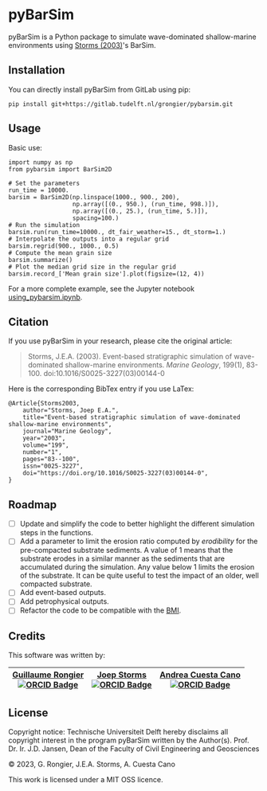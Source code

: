 # pyBarSim

pyBarSim is a Python package to simulate wave-dominated shallow-marine environments using [Storms (2003)](https://doi.org/10.1016/S0025-3227(03)00144-0)'s BarSim.

## Installation

You can directly install pyBarSim from GitLab using pip:

    pip install git+https://gitlab.tudelft.nl/grongier/pybarsim.git

## Usage

Basic use:

```
import numpy as np
from pybarsim import BarSim2D

# Set the parameters
run_time = 10000.
barsim = BarSim2D(np.linspace(1000., 900., 200),
                  np.array([(0., 950.), (run_time, 998.)]),
                  np.array([(0., 25.), (run_time, 5.)]),
                  spacing=100.)
# Run the simulation
barsim.run(run_time=10000., dt_fair_weather=15., dt_storm=1.)
# Interpolate the outputs into a regular grid
barsim.regrid(900., 1000., 0.5)
# Compute the mean grain size
barsim.summarize()
# Plot the median grid size in the regular grid
barsim.record_['Mean grain size'].plot(figsize=(12, 4))
```

For a more complete example, see the Jupyter notebook [using_pybarsim.ipynb](examples/using_pybarsim.ipynb).

## Citation

If you use pyBarSim in your research, please cite the original article:

> Storms, J.E.A. (2003). Event-based stratigraphic simulation of wave-dominated shallow-marine environments. *Marine Geology*, 199(1), 83-100. doi:10.1016/S0025-3227(03)00144-0

Here is the corresponding BibTex entry if you use LaTex:

	@Article{Storms2003,
		author="Storms, Joep E.A.",
		title="Event-based stratigraphic simulation of wave-dominated shallow-marine environments",
		journal="Marine Geology",
		year="2003",
		volume="199",
		number="1",
		pages="83--100",
		issn="0025-3227",
		doi="https://doi.org/10.1016/S0025-3227(03)00144-0",
	}

## Roadmap

* [ ] Update and simplify the code to better highlight the different simulation steps in the functions.  
* [ ] Add a parameter to limit the erosion ratio computed by *erodibility* for the pre-compacted substrate sediments. A value of 1 means that the substrate erodes in a similar manner as the sediments that are accumulated during the simulation. Any value below 1 limits the erosion of the substrate. It can be quite useful to test the impact of an older, well compacted substrate.  
* [ ] Add event-based outputs.  
* [ ] Add petrophysical outputs.  
* [ ] Refactor the code to be compatible with the [BMI](https://bmi.readthedocs.io/en/latest/index.html).  

## Credits

This software was written by:

| [Guillaume Rongier](https://github.com/grongier) <br>[![ORCID Badge](https://img.shields.io/badge/ORCID-A6CE39?logo=orcid&logoColor=fff&style=flat-square)](https://orcid.org/0000-0002-5910-6868)</br> | [Joep Storms](https://www.tudelft.nl/en/ceg/about-faculty/departments/geoscience-engineering/sections/applied-geology/staff/academic-staff/storms-jea) <br>[![ORCID Badge](https://img.shields.io/badge/ORCID-A6CE39?logo=orcid&logoColor=fff&style=flat-square)](https://orcid.org/0000-0002-8902-8493)</br> | [Andrea Cuesta Cano](https://www.tudelft.nl/citg/over-faculteit/afdelingen/geoscience-engineering/sections/applied-geology/staff/phd-students/cuesta-cano-a) <br>[![ORCID Badge](https://img.shields.io/badge/ORCID-A6CE39?logo=orcid&logoColor=fff&style=flat-square)](https://orcid.org/0000-0002-7017-6031)</br> |
| :---: | :---: | :---: |

## License

Copyright notice: Technische Universiteit Delft hereby disclaims all copyright interest in the program pyBarSim written by the Author(s). Prof. Dr. Ir. J.D. Jansen, Dean of the Faculty of Civil Engineering and Geosciences

&#169; 2023, G. Rongier, J.E.A. Storms, A. Cuesta Cano

This work is licensed under a MIT OSS licence.
